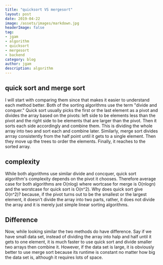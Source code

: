 ```yaml
---
title: "quicksort VS mergesort"
layout: post
date: 2019-04-22
image: /assets/images/markdown.jpg
headerImage: false
tag:
- jgam
- algorithm
- quicksort
- mergesort
- backend
category: blog
author: jgam
description: algorithm
---
```


## quick sort and merge sort

I will start with comparing them since that makes it easier to understand each method better. Both of the sorting algorithms use the term "divide and conquer." Quick sort usually picks the first or the last element as a pivot and divides the array based on the pivots: left side to be elements less than the pivot and the right side to be elements that are larger than the pivot. Then it sorts each side accordingly and combine them. This is dividing the whole array into two and sort each and combine later. Similarly, merge sort divides arrray consistently from the half point until it gets to a single element. Then they move up the trees to order the elements. Finally, it reaches to the sorted array.

## complexity

While both algorithms use similar divide and concquer, quick sort algorithm's complexity depends on the pivot it chooses. Therefore average case for both algorithms are O(nlog) where wortcase for merge is O(nlogn) and the worstcase for quick sort is O(n^2). Why does quick sort give O(n^2)? because, if the pivot turns out to be the smallest or the largest element, it doesn't divide the array into two parts, rather, it does not divide the array and it is merely just simple linear sorting algorithms.

## Difference

Now, while looking similar the two methods do have difference. Say if we have small data set, instead of dividing the array into halp and half until it gets to one element, it is much faster to use quick sort and divide smaller two arrays then combine it. However, if the data set is large, it is obviously better to use merge sort because its runtime is constant no matter how big the data set is, although it requires lots of space.